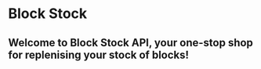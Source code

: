 # Block Stock

## Welcome to Block Stock API, your one-stop shop for replenising your stock of blocks!

